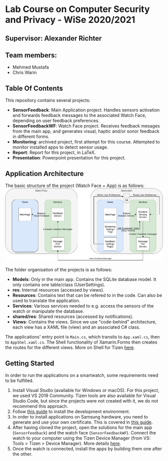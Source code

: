 # Lab Course on Computer Security and Privacy - WiSe 2020/2021

## Supervisor: Alexander Richter

## Team members: 
- Mehmed Mustafa
- Chris Warin

## Table Of Contents
This repository contains several projects:
- **SensorFeedback**: Main Application project. Handles sensors activation and forwards feedback messages to the associated Watch Face, depending on user feedback preferences.
- **SensorFeedbackWF**: Watch Face project. Receives feedback mesages from the main app, and generates visual, haptic and/or sonor feedback in different forms. 
- **Monitoring**: archived project, first attempt for this course. Attempted to monitor installed apps to detect sensor usage.
- **Report**: Report for this project, in LaTeX.
- **Presentation**: Powerpoint presentation for this project.

## Application Architecture
The basic structure of the project (Watch Face + App) is as follows:
![Diagram](appDiagram.png)

The folder organisation of the projects is as follows:
- **Models**: Only in the main app. Contains the SQLite database model. It only contains one table/class (UserSettings).
- **res**: Internal resources (accessed by views).
- **Resources**: Contains text that can be refered to in the code. Can also be used to translate the application.
- **Services**: Various services needed to e.g. access the sensors of the watch or manipulate the database.
- **shared/res**: Shared resources (accessed by notifications).
- **Views**: Contains the views. Since we use "code-behind" architecture, each view has a XAML file (view) and an associated C# class.

The applications' entry point is `Main.cs`, which transits to `App.xaml.cs`, then to `AppShel.xaml.cs`. The Shell functionality of Xamarin.Forms then creates the routes for the different views. More on Shell for Tizen [here](https://developer.samsung.com/tizen/blog/en-us/2020/03/09/using-xamarinform-shell-on-galaxy-watch).

## Getting Started
In order to run the applications on a smartwatch, some requirements need to be fulfilled.
1. Install Visual Studio (available for Windows or macOS). For this project, we used VS 2019 Community. Tizen tools are also available for Visual Studio Code, but since the projects were not created with it, we do not recommend this approach.
2. Follow [this guide](https://docs.tizen.org/application/vstools/install/#) to install the development environment.
3. In order to install applications on Samsung hardware, you need to generate and use your own certificate. This is covered in [this guide](https://developer.samsung.com/galaxy-watch-develop/getting-certificates/overview.html).
4. After having cloned the project, open the solutions for the main app (`SensorFeedback`) and the watch face (`SensorFeedbackWF`). Connect the watch to your computer using the Tizen Device Manager (from VS: Tools > Tizen > Device Manager). More details [here](https://docs.tizen.org/application/dotnet/tutorials/testing-your-app-on-gear/).
5. Once the watch is connected, install the apps by building them one after the other.

